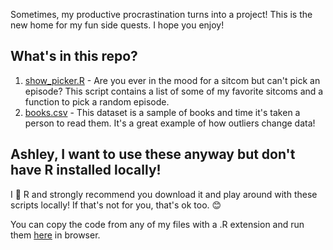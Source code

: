 Sometimes, my productive procrastination turns into a project! This is the new home for my fun side quests. I hope you enjoy!

## What's in this repo?
1. [show_picker.R](https://github.com/ashleymullan/side_quests/blob/main/show_picker.R) - Are you ever in the mood for a sitcom but can't pick an episode? This script contains a list of some of my favorite sitcoms and a function to pick a random episode.
2. [books.csv](https://github.com/ashleymullan/side_quests/blob/main/books.csv) - This dataset is a sample of books and time it's taken a person to read them. It's a great example of how outliers change data!

## Ashley, I want to use these anyway but don't have R installed locally!

I 💖 R and strongly recommend you download it and play around with these scripts locally! If that's not for you, that's ok too. 😊

You can copy the code from any of my files with a .R extension and run them [here](https://rdrr.io/snippets/) in browser. 
